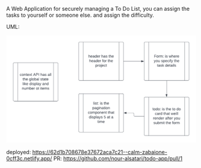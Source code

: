 A Web Application for securely managing a To Do List, you can assign the tasks to yourself or someone else. and assign the difficulty.

UML:


![uml](./uml.png)

deployed: 
https://62d1b708678e37672aca7c21--calm-zabaione-0cff3c.netlify.app/
PR: https://github.com/nour-alsatari/todo-app/pull/1

